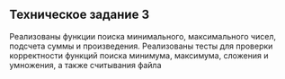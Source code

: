 ## Техническое задание 3
Реализованы функции поиска минимального, максимального чисел, подсчета суммы и произведения.
Реализованы тесты для проверки корректности функций поиска минимума, максимума, сложения и умножения, а также считывания файла
